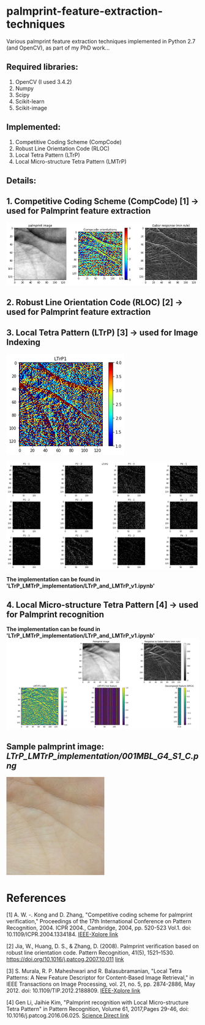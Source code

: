 # palmprint-feature-extraction-techniques
Various palmprint feature extraction techniques implemented in Python 2.7 (and OpenCV), as part of my PhD work...

## Required libraries:
1. OpenCV (I used 3.4.2)
2. Numpy
3. Scipy
4. Scikit-learn
5. Scikit-image

## Implemented:
1. Competitive Coding Scheme (CompCode)
2. Robust Line Orientation Code (RLOC)
3. Local Tetra Pattern (LTrP)
4. Local Micro-structure Tetra Pattern (LMTrP)


## Details:
## 1. Competitive Coding Scheme (CompCode) \[1] -> used for Palmprint feature extraction

![alt text](CompCode_implementation/compcode.png "Logo Title Text 1")

## 2. Robust Line Orientation Code (RLOC) \[2] -> used for Palmprint feature extraction


## 3. Local Tetra Pattern (LTrP)  \[3] -> used for Image Indexing

![alt text](LTrP_LMTrP_implementation/ltrp1_v1.png "Logo Title Text 1")


![alt text](LTrP_LMTrP_implementation/ltrp2_v1.png "Logo Title Text 1")

**The implementation can be found in 'LTrP_LMTrP_implementation/LTrP_and_LMTrP_v1.ipynb'**


## 4. Local Micro-structure Tetra Pattern  \[4] -> used for Palmprint recognition

**The implementation can be found in 'LTrP_LMTrP_implementation/LTrP_and_LMTrP_v1.ipynb'**
![alt text](LTrP_LMTrP_implementation/input_and_intermediate_features_v1.png "Logo Title Text 1")

## Sample palmprint image: *LTrP_LMTrP_implementation/001MBL_G4_S1_C.png*

![alt text](LTrP_LMTrP_implementation/001MBL_G4_S1_C.png "Logo Title Text 1")

# References
\[1] A. W. -. Kong and D. Zhang, "Competitive coding scheme for palmprint verification," Proceedings of the 17th International Conference on Pattern Recognition, 2004. ICPR 2004., Cambridge, 2004, pp. 520-523 Vol.1. doi: 10.1109/ICPR.2004.1334184. [IEEE-Xplore link](https://ieeexplore.ieee.org/document/1334184)

\[2] Jia, W., Huang, D. S., & Zhang, D. (2008). Palmprint verification based on robust line orientation code. Pattern Recognition, 41(5), 1521–1530. https://doi.org/10.1016/j.patcog.2007.10.011 [link](https://www.sciencedirect.com/science/article/pii/S0031320307004530)

\[3] S. Murala, R. P. Maheshwari and R. Balasubramanian, "Local Tetra Patterns: A New Feature Descriptor for Content-Based Image Retrieval," in IEEE Transactions on Image Processing, vol. 21, no. 5, pp. 2874-2886, May 2012.
doi: 10.1109/TIP.2012.2188809. [IEEE-Xplore link](https://ieeexplore.ieee.org/abstract/document/6175124)

\[4] Gen Li, Jaihie Kim, "Palmprint recognition with Local Micro-structure Tetra Pattern" in Pattern Recognition, Volume 61, 2017,Pages 29-46, doi: 10.1016/j.patcog.2016.06.025. [Science Direct link](http://www.sciencedirect.com/science/article/pii/S003132031630142X)




